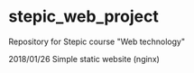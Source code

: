 # stepic_web_project
Repository for Stepic course  "Web technology"

2018/01/26
Simple static website (nginx) 
